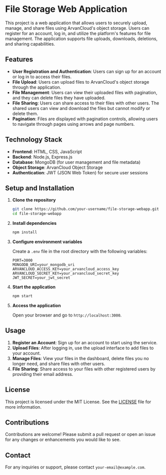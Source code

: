 # File Storage Web Application

This project is a web application that allows users to securely upload, manage, and share files using ArvanCloud's object storage. Users can register for an account, log in, and utilize the platform's features for file management. The application supports file uploads, downloads, deletions, and sharing capabilities. 

## Features

- **User Registration and Authentication**: Users can sign up for an account or log in to access their files.
- **File Upload**: Users can upload files to ArvanCloud's object storage through the application.
- **File Management**: Users can view their uploaded files with pagination, and they can delete files they have uploaded.
- **File Sharing**: Users can share access to their files with other users. The shared users can view and download the files but cannot modify or delete them.
- **Pagination**: Files are displayed with pagination controls, allowing users to navigate through pages using arrows and page numbers.

## Technology Stack

- **Frontend**: HTML, CSS, JavaScript
- **Backend**: Node.js, Express.js
- **Database**: MongoDB (for user management and file metadata)
- **Object Storage**: ArvanCloud Object Storage
- **Authentication**: JWT (JSON Web Token) for secure user sessions

## Setup and Installation

1. **Clone the repository**
    ```bash
    git clone https://github.com/your-username/file-storage-webapp.git
    cd file-storage-webapp
    ```

2. **Install dependencies**
    ```bash
    npm install
    ```

3. **Configure environment variables**

    Create a `.env` file in the root directory with the following variables:

    ```
    PORT=3000
    MONGODB_URI=your_mongodb_uri
    ARVANCLOUD_ACCESS_KEY=your_arvancloud_access_key
    ARVANCLOUD_SECRET_KEY=your_arvancloud_secret_key
    JWT_SECRET=your_jwt_secret
    ```

4. **Start the application**
    ```bash
    npm start
    ```

5. **Access the application**

    Open your browser and go to `http://localhost:3000`.

## Usage

1. **Register an Account**: Sign up for an account to start using the service.
2. **Upload Files**: After logging in, use the upload interface to add files to your account.
3. **Manage Files**: View your files in the dashboard, delete files you no longer need, and share files with other users.
4. **File Sharing**: Share access to your files with other registered users by providing their email address.

## License

This project is licensed under the MIT License. See the [LICENSE](LICENSE) file for more information.

## Contributions

Contributions are welcome! Please submit a pull request or open an issue for any changes or enhancements you would like to see.

## Contact

For any inquiries or support, please contact `your-email@example.com`.
